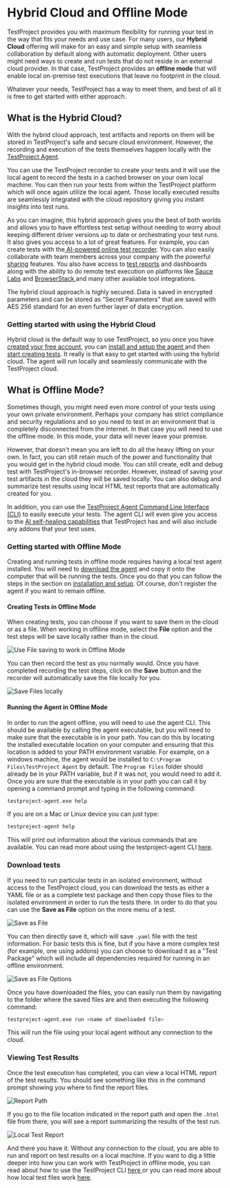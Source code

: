 # Hybrid Cloud and Offline Mode

TestProject provides you with maximum flexibility for running your test in the way that fits your needs and use case. For many users, our **Hybrid Cloud** offering will make for an easy and simple setup with seamless collaboration by default along with automatic deployment.  Other users might need ways to create and run tests that do not reside in an external cloud provider. In that case, TestProject provides an **offline mode** that will enable local on-premise test executions that leave no footprint in the cloud. 

Whatever your needs, TestProject has a way to meet them, and best of all it is free to get started with either approach. 

## What is the Hybrid Cloud?

With the hybrid cloud approach, test artifacts and reports on them will be stored in TestProject's safe and secure cloud environment. However, the recording and execution of the tests themselves happen locally with the [TestProject Agent](../../testproject-agents/what-is-a-testproject-agent.md). 

You can use the TestProject recorder to create your tests and it will use the local agent to record the tests in a cached browser on your own local machine. You can then run your tests from within the TestProject platform which will once again utilize the local agent. Those locally executed results are seamlessly integrated with the cloud repository giving you instant insights into test runs. 

As you can imagine, this hybrid approach gives you the best of both worlds and allows you to have effortless test setup without needing to worry about keeping different driver versions up to date or orchestrating your test runs. It also gives you access to a lot of great features. For example, you can create tests with the[ AI-powered online test recorder](../create-a-test-step/#smart-recorder). You can also easily collaborate with team members across your company with the powerful [sharing](../collaboration-and-sharing.md) features.  You also have access to [test reports](../../testproject-sdk/opensdk-v2/java-sdk/reports.md) and dashboards along with the ability to do remote test execution on platforms like [Sauce Labs](../../testproject-integrations/sauce-labs-integration/) and [BrowserStack ](../../testproject-integrations/browserstack-integration/)and many other available tool integrations. 

The hybrid cloud approach is highly secured. Data is saved in encrypted parameters and can be stored as “Secret Parameters” that are saved with AES 256 standard for an even further layer of data encryption.

### Getting started with using the Hybrid Cloud

Hybrid cloud is the default way to use TestProject, so you once you have [created your free account](../creating-an-account.md), you can [install and setup the agent ](../installation-and-setup.md)and then [start creating tests](../../using-the-smart-test-recorder/web-testing/creating-a-web-test-using-the-testproject-recorder.md). It really is that easy to get started with using the hybrid cloud. The agent will run locally and seamlessly communicate with the TestProject cloud. 

## What is Offline Mode?

Sometimes though, you might need even more control of your tests using your own private environment. Perhaps your company has strict compliance and security regulations and so you need to test in an environment that is completely disconnected from the internet. In that case you will need to use the offline mode. In this mode, your data will never leave your premise. 

However, that doesn't mean you are left to do all the heavy lifting on your own. In fact, you can still retain much of the power and functionality that you would get in the hybrid cloud mode. You can still create, edit and debug test with TestProject's in-browser recorder. However, instead of saving your test artifacts in the cloud they will be saved locally. You can also debug and summarize test results using local HTML test reports that are automatically created for you.

In addition, you can use the [TestProject Agent Command Line Interface \(CLI\)](../../testproject-agents/testproject-agent-cli.md) to easily execute your tests. The agent CLI will even give you access to the [AI self-healing capabilities](../using-ai-to-improve-testing.md#self-healing) that TestProject has and will also include any addons that your test uses. 

### Getting started with Offline Mode

Creating and running tests in offline mode requires having a local test agent installed. You will need to [download the agent](https://app.testproject.io/#/agents) and copy it onto the computer that will be running the tests. Once you do that you can follow the steps in the section on [installation and setup](../installation-and-setup.md). Of course, don't register the agent if you want to remain offline. 

#### Creating Tests in Offline Mode

When creating tests, you can choose if you want to save them in the cloud or as a file. When working in offiline mode, select the **File**  option and the test steps will be save locally rather than in the cloud.

![Use File saving to work in Offline Mode](../../.gitbook/assets/image%20%28166%29.png)

You can then record the test as you normally would. Once you have completed recording the test steps, click on the **Save**  button and the recorder will automatically save the file locally for you. 

![Save Files locally](../../.gitbook/assets/image%20%28341%29.png)

#### Running the Agent in Offline Mode

In order to run the agent offline, you will need to use the agent CLI. This should be available by calling the agent executable, but you will need to make sure that the executable is in your path. You can do this by locating the installed executable location on your computer and ensuring that this location is added to your PATH environment variable. For example, on a windows machine, the agent would be installed to `C:\Program Files\TestProject Agent` by default. The `Program Files` folder should already be in your PATH variable, but if it was not, you would need to add it. Once you are sure that the executable is in your path you can call it by opening a command prompt and typing in the following command:

```bash
testproject-agent.exe help
```

If you are on a Mac or Linux device you can just type:

```bash
testproject-agent help
```

This will print out information about the various commands that are available. You can read more about using the testproject-agent CLI [here](../../testproject-agents/testproject-agent-cli.md).

### Download tests 

If you need to run particular tests in an isolated environment, without access to the TestProject cloud, you can download the tests as either a YAML file or as a complete test package and then copy those files to the isolated environment in order to run the tests there. In order to do that you can use the **Save as File** option on the more menu of a test.

![Save as File](../../.gitbook/assets/image%20%28219%29%20%281%29.png)

You can then directly save it, which will save `.yaml` file with the test information. For basic tests this is fine, but if you have a more complex test \(for example, one using addons\) you can choose to download it as a "Test Package" which will include all dependencies required for running in an offline environment. 

![Save as File Options](../../.gitbook/assets/image%20%28227%29.png)

Once you have downloaded the files, you can easily run them by navigating to the folder where the saved files are and then executing the following command:

```bash
testproject-agent.exe run <name of downloaded file>
```

This will run the file using your local agent without any connection to the cloud. 

### Viewing Test Results

Once the test execution has completed, you can view a local HTML report of the test results. You should see something like this in the command prompt showing you where to find the report files. 

![Report Path](../../.gitbook/assets/image%20%28244%29.png)

If you go to the file location indicated in the report path and open the `.html` file from there, you will see a report summarizing the results of the test run.

![Local Test Report](../../.gitbook/assets/image%20%28105%29.png)

And there you have it. Without any connection to the cloud, you are able to run and report on test results on a local machine. If you want to dig a little deeper into how you can work with TestProject in offline mode, you can read about how to use the TestProject CLI [here ](../../testproject-agents/testproject-agent-cli.md)or you can read more about how local test files work [here](understanding-test-files.md).

